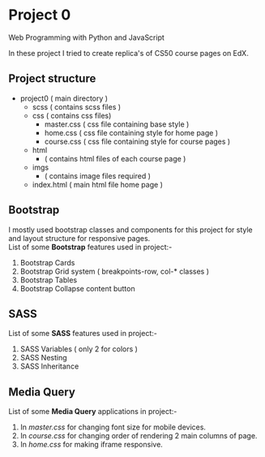# Project 0

Web Programming with Python and JavaScript

In these project I tried to create replica's of CS50 course pages on EdX.

## Project structure
- project0 ( main directory )
  - scss  ( contains scss files )
  - css   ( contains css files)
    - master.css ( css file containing base style )
    - home.css   ( css file containing style for home page )
    - course.css ( css file containing style for course pages )
  - html
    - ( contains html files of each course page )
  - imgs
    - ( contains image files required )
  - index.html ( main html file home page )

## Bootstrap

I mostly used bootstrap classes and components for this project for style and layout structure for responsive pages. <br>
List of some __Bootstrap__ features used in project:- <br>
  1. Bootstrap Cards
  2. Bootstrap Grid system ( breakpoints-row, col-* classes )
  3. Bootstrap Tables
  4. Bootstrap Collapse content button

## SASS

List of some __SASS__ features used in project:- <br>
  1. SASS Variables ( only 2 for colors )
  2. SASS Nesting
  3. SASS Inheritance

## Media Query

List of some __Media Query__ applications in project:- <br>
  1. In *master.css* for changing font size for mobile devices.
  2. In *course.css* for changing order of rendering 2 main columns of page.   
  3. In *home.css* for making iframe responsive.
